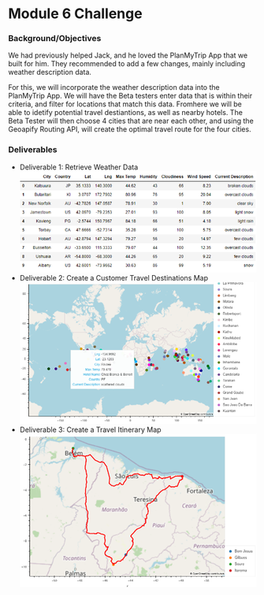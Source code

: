 # Module 6 Challenge

### Background/Objectives
We had previously helped Jack, and he loved the PlanMyTrip App that we built for him. They recommended to add a few changes, mainly including weather description data.

For this, we will incorporate the weather description data into the PlanMyTrip App. We will have the Beta testers enter data that is within their criteria, and filter for locations that match this data. Fromhere we will be able to idetify potential travel destiantions, as well as nearby hotels. The Beta Tester will then choose 4 cities that are near each other, and using the Geoapify Routing API, will create the optimal travel route for the four cities. 

### Deliverables
* Deliverable 1: Retrieve Weather Data
![Guess this didn't work](https://github.com/jkehm/WeatherPy/blob/main/Weather_Database/WeatherPy_Database.png)
* Deliverable 2: Create a Customer Travel Destinations Map
![Guess this didn't work](https://github.com/jkehm/WeatherPy/blob/main/Vacation_Search/WeatherPy_vacation_map.png)
* Deliverable 3: Create a Travel Itinerary Map
![Guess this didn't work](https://github.com/jkehm/WeatherPy/blob/main/Vacation_Itinerary/WeatherPy_travel_map.png)
